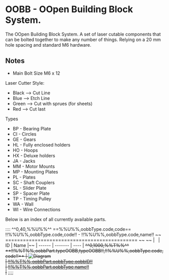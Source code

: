 OOBB - OOpen Building Block System.
==================================


The OOpen Building Block System. A set of laser cutable components that can be bolted together to make any number of things. Relying on a 20 mm hole spacing and standard M6 hardware.

Notes
---------

* Main Bolt Size M6 x 12   

Laser Cutter Style:
* Black --> Cut Line
* Blue --> Etch Line
* Green --> Cut with sprues (for sheets)
* Red --> Cut last

Types
* BP - Bearing Plate  
* CI - Circles  
* GE - Gears  
* HL - Fully enclosed holders  
* HO - Hoops  
* HX - Deluxe holders  
* JA - Jacks  
* MM - Motor Mounts  
* MP - Mounting Plates  
* PL - Plates  
* SC - Shaft Couplers  
* SL - Slider Plate  
* SP - Spacer Plate  
* TP - Timing Pulley  
* WA - Wall  
* WI - Wire Connections  


Below is an index of all currently available parts.

::::
^^0,40,%%U%%^^
==%%U%%,oobbType.code,code==
!!%%U%%,oobbType.code,code!! - !!%%U%%,oobbType.code,name!!  ~~
============================================= ~~
~~
| &nbsp; | ID | Name |~~
| ------ | ------- | ---- |
~~^^0,1000,%%T%%^^
++!!%%T%%,oobbPart.typeOOBB,typeOOBB!!,!!%%U%%,oobbType.code,code!!++
| ![Diagram](https://github.com/oomlout/oomlout-OOBB/blob/master/part/@@!!%%T%%,oobbPart.oobbType,oobbID!!,oobbPart.oobbID,typeOOBB@@/!!%%T%%,oobbPart.oobbType,oobbID!!/OOBB-!!%%T%%,oobbPart.oobbType,oobbID!!_140.png)  
| [!!%%T%%,oobbPart.oobbType,oobbID!!](https://github.com/oomlout/oomlout-OOBB/wiki/!!%%T%%,oobbPart.oobbType,oobbID!!)  
| [!!%%T%%,oobbPart.oobbType,name!!](https://github.com/oomlout/oomlout-OOBB/wiki/!!%%T%%,oobbPart.oobbType,oobbID!!)  
|~~
;;;;

